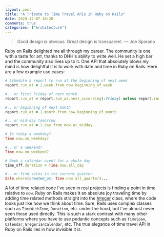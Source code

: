 ```yaml
---
layout: post
title: "A Tribute to Time Travel APIs in Ruby on Rails"
date: 2020-12-07 10:28
comments: true
categories: ["Architecture"]
---
```


> Good design is obvious. Great design is transparent. — Joe Sparano

Ruby on Rails delighted me all through my career. The community is one with a taste for art, thanks to DHH's ability to write well. He set a  high bar and the community also lives up to it. One API that absolutely blows my mind is how delightful it is to work with date and time in Ruby on Rails. Here are a few example use cases:

```ruby
# Schedule a report to run at the beginning of next week
report.run_at = 1.week.from_now.beginning_of_week

#.. or first Friday of next month
report.run_at = report.run_at.next_occurring(:friday) unless report.run_at.friday?

#.. or beginning of next month
report.run_at = 1.month.from_now.beginning_of_month

#.. or mid-day tomorrow
report.run_at = 1.day.from_now.at_midday

# Is today a weekday?
Time.now.on_weekday?

#.. or a weekend?
Time.now.on_weekend?

# Book a calendar event for a whole day
time_off.duration = Time.now.all_day

#.. or find sales in the current quarter
Sale.where(created_at: Time.now.all_quarter)...
```

A lot of time related code I've seen in real projects is finding a point in time relative to `now`. Ruby on Rails makes it an absolute joy traveling time by adding time related methods straight into the [Integer](https://api.rubyonrails.org) class, where the code looks just like how we think about time. Sure, Rails uses complex classes such as `TimeWithZone`, `Duration`, etc. under the hood, but I've almost never seen those used directly. This is such a stark contrast with many other platforms where you have to use pedantic concepts such as `TimeSpan`, `Calendar`, `GregorianCalendar`, etc. The true elegance of time travel API in Ruby on Rails lies in how invisible it is.
